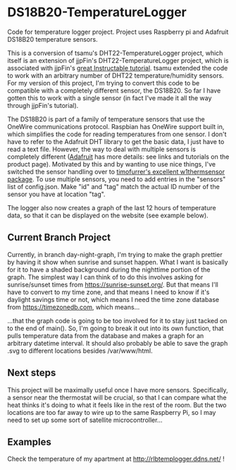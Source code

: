 # DS18B20-TemperatureLogger
Code for temperature logger project. Project uses Raspberry pi and Adafruit DS18B20 temperature sensors.

This is a conversion of tsamu's DHT22-TemperatureLogger project, which itself is an extension of jjpFin's DHT22-TemperatureLogger project, which is associated with jjpFin's [great Instructable tutorial](http://www.instructables.com/id/Raspberry-PI-and-DHT22-temperature-and-humidity-lo/?ALLSTEPS). tsamu extended the code to work with an arbitrary number of DHT22 temperature/humidity sensors. For my version of this project, I'm trying to convert this code to be compatible with a completely different sensor, the DS18B20. So far I have gotten this to work with a single sensor (in fact I've made it all the way through jjpFin's tutorial).

The DS18B20 is part of a family of temperature sensors that use the OneWire communications protocol. Raspbian has OneWire support built in, which simplifies the code for reading temperatures from one sensor. I don't have to refer to the Adafruit DHT library to get the basic data, I just have to read a text file. However, the way to deal with multiple sensors is completely different ([Adafruit](https://www.adafruit.com/products/374) has more details: see links and tutorials on the product page). Motivated by this and by wanting to use nice things, I've switched the sensor handling over to [timofurrer's excellent w1thermsensor package](https://github.com/timofurrer/w1thermsensor). To use multiple sensors, you need to add entries in the "sensors" list of config.json. Make "id" and "tag" match the actual ID number of the sensor you have at location "tag".

The logger also now creates a graph of the last 12 hours of temperature data, so that it can be displayed on the website (see example below).

## Current Branch Project

Currently, in branch day-night-graph, I'm trying to make the graph prettier by having it show when sunrise and sunset happen. What I want is basically for it to have a shaded background during the nighttime portion of the graph. The simplest way I can think of to do this involves asking for sunrise/sunset times from https://sunrise-sunset.org/. But that means I'll have to convert to my time zone, and that means I need to know if it's daylight savings time or not, which means I need the time zone database from https://timezonedb.com, which means...

...that the graph code is going to be too involved for it to stay just tacked on to the end of main(). So, I'm going to break it out into its own function, that pulls temperature data from the database and makes a graph for an arbitrary datetime interval. It should also probably be able to save the graph .svg to different locations besides /var/www/html.

## Next steps

This project will be maximally useful once I have more sensors. Specifically, a sensor near the thermostat will be crucial, so that I can compare what the heat thinks it's doing to what it feels like in the rest of the room. But the two locations are too far away to wire up to the same Raspberry Pi, so I may need to set up some sort of satellite microcontroller...

## Examples

Check the temperature of my apartment at http://rlbtemplogger.ddns.net/ !
